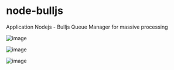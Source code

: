 # node-bulljs
Application Nodejs - Bulljs Queue Manager for massive processing

![image](https://user-images.githubusercontent.com/19837925/219686939-0bf03728-6636-4ec8-8e7e-e41d022e4099.png)

![image](https://user-images.githubusercontent.com/19837925/219686809-752a7225-3243-4a14-8a3e-46e9cf7136f1.png)

![image](https://user-images.githubusercontent.com/19837925/219686905-2f577447-5669-40d2-b40e-8dd0906cd1f1.png)


